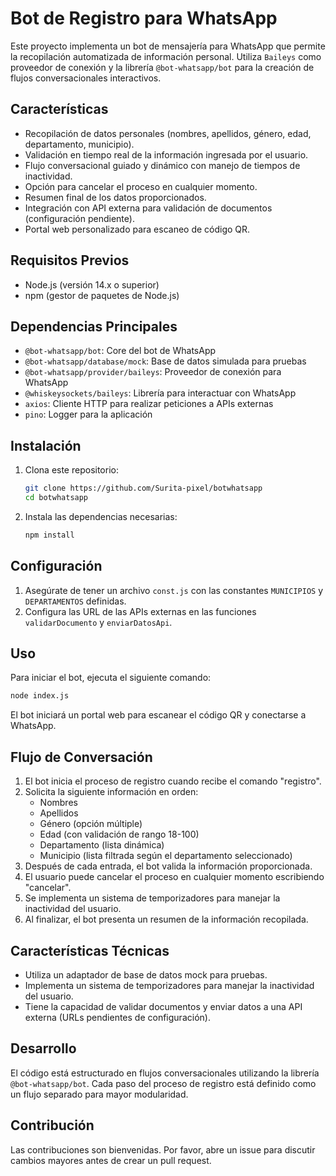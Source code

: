 # Bot de Registro para WhatsApp

Este proyecto implementa un bot de mensajería para WhatsApp que permite la recopilación automatizada de información personal. Utiliza `Baileys` como proveedor de conexión y la librería `@bot-whatsapp/bot` para la creación de flujos conversacionales interactivos.

## Características

- Recopilación de datos personales (nombres, apellidos, género, edad, departamento, municipio).
- Validación en tiempo real de la información ingresada por el usuario.
- Flujo conversacional guiado y dinámico con manejo de tiempos de inactividad.
- Opción para cancelar el proceso en cualquier momento.
- Resumen final de los datos proporcionados.
- Integración con API externa para validación de documentos (configuración pendiente).
- Portal web personalizado para escaneo de código QR.

## Requisitos Previos

- Node.js (versión 14.x o superior)
- npm (gestor de paquetes de Node.js)

## Dependencias Principales

- `@bot-whatsapp/bot`: Core del bot de WhatsApp
- `@bot-whatsapp/database/mock`: Base de datos simulada para pruebas
- `@bot-whatsapp/provider/baileys`: Proveedor de conexión para WhatsApp
- `@whiskeysockets/baileys`: Librería para interactuar con WhatsApp
- `axios`: Cliente HTTP para realizar peticiones a APIs externas
- `pino`: Logger para la aplicación

## Instalación

1. Clona este repositorio:
   ```bash
   git clone https://github.com/Surita-pixel/botwhatsapp
   cd botwhatsapp
   ```

2. Instala las dependencias necesarias:
   ```bash
   npm install
   ```

## Configuración

1. Asegúrate de tener un archivo `const.js` con las constantes `MUNICIPIOS` y `DEPARTAMENTOS` definidas.
2. Configura las URL de las APIs externas en las funciones `validarDocumento` y `enviarDatosApi`.

## Uso

Para iniciar el bot, ejecuta el siguiente comando:

```bash
node index.js
```

El bot iniciará un portal web para escanear el código QR y conectarse a WhatsApp.

## Flujo de Conversación

1. El bot inicia el proceso de registro cuando recibe el comando "registro".
2. Solicita la siguiente información en orden:
   - Nombres
   - Apellidos
   - Género (opción múltiple)
   - Edad (con validación de rango 18-100)
   - Departamento (lista dinámica)
   - Municipio (lista filtrada según el departamento seleccionado)
3. Después de cada entrada, el bot valida la información proporcionada.
4. El usuario puede cancelar el proceso en cualquier momento escribiendo "cancelar".
5. Se implementa un sistema de temporizadores para manejar la inactividad del usuario.
6. Al finalizar, el bot presenta un resumen de la información recopilada.

## Características Técnicas

- Utiliza un adaptador de base de datos mock para pruebas.
- Implementa un sistema de temporizadores para manejar la inactividad del usuario.
- Tiene la capacidad de validar documentos y enviar datos a una API externa (URLs pendientes de configuración).

## Desarrollo

El código está estructurado en flujos conversacionales utilizando la librería `@bot-whatsapp/bot`. Cada paso del proceso de registro está definido como un flujo separado para mayor modularidad.

## Contribución

Las contribuciones son bienvenidas. Por favor, abre un issue para discutir cambios mayores antes de crear un pull request.

